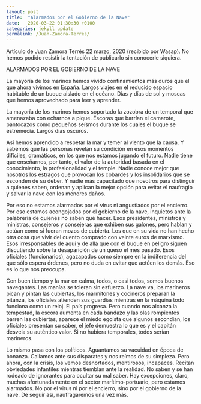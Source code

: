 ```yaml
---
layout: post
title:  "Alarmados por el Gobierno de la Nave"
date:   2020-03-22 01:30:30 +0100
categories: jekyll update
permalink: /Juan-Zamora-Terres/
---
```

Artículo de Juan Zamora Terrés 22 marzo, 2020 (recibido por Wasap). No hemos podido resistir la tentación de publicarlo sin conocerle siquiera.

ALARMADOS POR EL GOBIERNO DE LA NAVE

La mayoría de los marinos hemos vivido confinamientos más duros que el que ahora vivimos en España. Largos viajes en el reducido espacio habitable de un buque aislado en el océano. Días y días de sol y moscas que hemos aprovechado para leer y aprender.

La mayoría de los marinos hemos soportado la zozobra de un temporal que amenazaba con echarnos a pique. Escoras que barrían el camarote, pantocazos como pequeños seísmos durante los cuales el buque se estremecía. Largos días oscuros.

Así hemos aprendido a respetar la mar y temer al viento que la causa. Y sabemos que las personas revelan su condición en esos momentos difíciles, dramáticos, en los que nos estamos jugando el futuro. Nadie tiene que enseñarnos, por tanto, el valor de la autoridad basada en el conocimiento, la profesionalidad y el temple. Nadie conoce mejor que nosotros los estragos que provocan los cobardes y los insolidarios que se esconden de su deber. Y nadie más capacitado que nosotros para distinguir a quienes saben, ordenan y aplican la mejor opción para evitar el naufragio y salvar la nave con los menores daños.

Por eso no estamos alarmados por el virus ni angustiados por el encierro. Por eso estamos acongojados por el gobierno de la nave, inquietos ante la palabrería de quienes no saben qué hacer. Esos presidentes, ministros y ministras, consejeros y consejeras que exhiben sus galones, pero hablan y actúan como si fueran mozos de cubierta. Los que en su vida no han hecho otra cosa que vivir del cuento comprado con veinte euros de marxismo. Esos irresponsables de aquí y de allá que con el buque en peligro siguen discutiendo sobre la desaparición de un queso el mes pasado. Esos oficiales (funcionarios), agazapados como siempre en la indiferencia del que sólo espera órdenes, pero no duda en evitar que actúen los demás. Eso es lo que nos preocupa.

Con buen tiempo y la mar en calma, todos, o casi todos, somos buenos navegantes. Las manías se toleran sin esfuerzo. La nave va, los marineros pican y pintan las cubiertas, los marmitones y cocineros preparan la pitanza, los oficiales atienden sus guardias mientras en la máquina todo funciona como un reloj. El país progresa. Pero cuando nos alcanza la tempestad, la escora aumenta en cada bandazo y las olas rompientes barren las cubiertas, aparece el miedo egoísta que algunos escondían, los oficiales presentan su saber, el jefe demuestra lo que es y el capitán desvela su auténtico valor. Si no hubiera temporales, todos serían marineros.

Lo mismo pasa con los políticos. Aguantamos su vacuidad en época de bonanza. Callamos ante sus disparates y nos reímos de su simpleza. Pero ahora, con la crisis, los vemos desnortados, mentirosos, incapaces. Recitan obviedades infantiles mientras tiemblan ante la realidad. No saben y se han rodeado de ignorantes para ocultar su mal saber. Hay excepciones, claro, muchas afortunadamente en el sector marítimo-portuario, pero estamos alarmados. No por el virus ni por el encierro, sino por el gobierno de la nave. De seguir así, naufragaremos una vez más.
